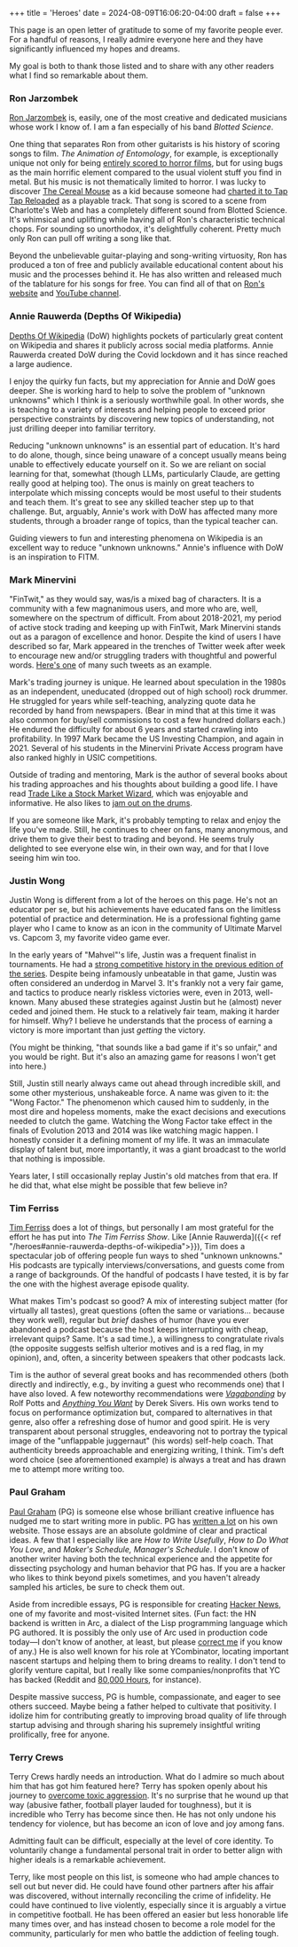 +++
title = 'Heroes'
date = 2024-08-09T16:06:20-04:00
draft = false
+++

This page is an open letter of gratitude to some of my favorite people ever. For a handful of reasons, I really admire everyone here and they have significantly influenced my hopes and dreams.

My goal is both to thank those listed and to share with any other readers what I find so remarkable about them.

### Ron Jarzombek

[Ron Jarzombek](http://www.ronjarzombek.com/) is, easily, one of the most creative and dedicated musicians whose work I know of. I am a fan especially of his band _Blotted Science_.

One thing that separates Ron from other guitarists is his history of scoring songs to film. _The Animation of Entomology_, for example, is exceptionally unique not only for being [entirely scored to horror films](https://www.reddit.com/r/progmetal/comments/18n8k99/ive_reconstructed_blotted_science_the_animation/), but for using bugs as the main horrific element compared to the usual violent stuff you find in metal. But his music is not thematically limited to horror. I was lucky to discover [The Cereal Mouse](https://www.youtube.com/watch?v=RztR4E12dGU) as a kid because someone had [charted it to Tap Tap Reloaded](https://www.youtube.com/watch?v=woP3CtkvBkI) as a playable track. That song is scored to a scene from Charlotte's Web and has a completely different sound from Blotted Science. It's whimsical and uplifting while having all of Ron's characteristic technical chops. For sounding so unorthodox, it's delightfully coherent. Pretty much only Ron can pull off writing a song like that.

Beyond the unbelievable guitar-playing and song-writing virtuosity, Ron has produced a ton of free and publicly available educational content about his music and the processes behind it. He has also written and released much of the tablature for his songs for free. You can find all of that on [Ron's website](http://www.ronjarzombek.com/) and [YouTube channel](https://www.youtube.com/user/ronjarz).

### Annie Rauwerda (Depths Of Wikipedia)

[Depths Of Wikipedia](https://en.wikipedia.org/wiki/Depths_of_Wikipedia) (DoW) highlights pockets of particularly great content on Wikipedia and shares it publicly across social media platforms. Annie Rauwerda created DoW during the Covid lockdown and it has since reached a large audience.

I enjoy the quirky fun facts, but my appreciation for Annie and DoW goes deeper. She is working hard to help to solve the problem of "unknown unknowns" which I think is a seriously worthwhile goal. In other words, she is teaching to a variety of interests and helping people to exceed prior perspective constraints by discovering new topics of understanding, not just drilling deeper into familiar territory.

Reducing "unknown unknowns" is an essential part of education. It's hard to do alone, though, since being unaware of a concept usually means being unable to effectively educate yourself on it. So we are reliant on social learning for that, somewhat (though LLMs, particularly Claude, are getting really good at helping too). The onus is mainly on great teachers to interpolate which missing concepts would be most useful to their students and teach them. It's great to see any skilled teacher step up to that challenge. But, arguably, Annie's work with DoW has affected many more students, through a broader range of topics, than the typical teacher can.

Guiding viewers to fun and interesting phenomena on Wikipedia is an excellent way to reduce "unknown unknowns." Annie's influence with DoW is an inspiration to FITM.

### Mark Minervini

"FinTwit," as they would say, was/is a mixed bag of characters. It is a community with a few magnanimous users, and more who are, well, somewhere on the spectrum of difficult. From about 2018-2021, my period of active stock trading and keeping up with FinTwit, Mark Minervini stands out as a paragon of excellence and honor. Despite the kind of users I have described so far, Mark appeared in the trenches of Twitter week after week to encourage new and/or struggling traders with thoughtful and powerful words. [Here's one](https://x.com/markminervini/status/1655534300064894977) of many such tweets as an example.

Mark's trading journey is unique. He learned about speculation in the 1980s as an independent, uneducated (dropped out of high school) rock drummer. He struggled for years while self-teaching, analyzing quote data he recorded by hand from newspapers. (Bear in mind that at this time it was also common for buy/sell commissions to cost a few hundred dollars each.) He endured the difficulty for about 6 years and started crawling into profitability. In 1997 Mark became the US Investing Champion, and again in 2021. Several of his students in the Minervini Private Access program have also ranked highly in USIC competitions.

Outside of trading and mentoring, Mark is the author of several books about his trading approaches and his thoughts about building a good life. I have read [Trade Like a Stock Market Wizard](https://www.amazon.com/Trade-Like-Stock-Market-Wizard/dp/0071807225/), which was enjoyable and informative. He also likes to [jam out on the drums](https://www.youtube.com/watch?v=Yj6VzfDPTfo).

If you are someone like Mark, it's probably tempting to relax and enjoy the life you've made. Still, he continues to cheer on fans, many anonymous, and drive them to give their best to trading and beyond. He seems truly delighted to see everyone else win, in their own way, and for that I love seeing him win too.

### Justin Wong

Justin Wong is different from a lot of the heroes on this page. He's not an educator per se, but his achievements have educated fans on the limitless potential of practice and determination. He is a professional fighting game player who I came to know as an icon in the community of Ultimate Marvel vs. Capcom 3, my favorite video game ever.

In the early years of "Mahvel"'s life, Justin was a frequent finalist in tournaments. He had a [strong competitive history in the previous edition of the series](https://www.evo.gg/news/a-brief-history-of-marvel-vs-capcom-at-evo). Despite being infamously unbeatable in that game, Justin was often considered an underdog in Marvel 3. It's frankly not a very fair game, and tactics to produce nearly riskless victories were, even in 2013, well-known. Many abused these strategies against Justin but he (almost) never ceded and joined them. He stuck to a relatively fair team, making it harder for himself. Why? I believe he understands that the process of earning a victory is more important than just _getting_ the victory.

(You might be thinking, "that sounds like a bad game if it's so unfair," and you would be right. But it's also an amazing game for reasons I won't get into here.)

Still, Justin still nearly always came out ahead through incredible skill, and some other mysterious, unshakeable force. A name was given to it: the "Wong Factor." The phenomenon which caused him to suddenly, in the most dire and hopeless moments, make the exact decisions and executions needed to clutch the game. Watching the Wong Factor take effect in the finals of Evolution 2013 and 2014 was like watching magic happen. I honestly consider it a defining moment of my life. It was an immaculate display of talent but, more importantly, it was a giant broadcast to the world that nothing is impossible.

Years later, I still occasionally replay Justin's old matches from that era. If he did that, what else might be possible that few believe in?

### Tim Ferriss

[Tim Ferriss](https://tim.blog/) does a lot of things, but personally I am most grateful for the effort he has put into _The Tim Ferriss Show_. Like [Annie Rauwerda]({{< ref "/heroes#annie-rauwerda-depths-of-wikipedia">}}), Tim does a spectacular job of offering people fun ways to shed "unknown unknowns." His podcasts are typically interviews/conversations, and guests come from a range of backgrounds. Of the handful of podcasts I have tested, it is by far the one with the highest average episode quality.

What makes Tim's podcast so good? A mix of interesting subject matter (for virtually all tastes), great questions (often the same or variations... because they work well), regular but _brief_ dashes of humor (have you ever abandoned a podcast because the host keeps interrupting with cheap, irrelevant quips? Same. It's a sad time.), a willingness to congratulate rivals (the opposite suggests selfish ulterior motives and is a red flag, in my opinion), and, often, a sincerity between speakers that other podcasts lack.

Tim is the author of several great books and has recommended others (both directly and indirectly, e.g., by inviting a guest who recommends one) that I have also loved. A few noteworthy recommendations were [_Vagabonding_](https://rolfpotts.com/books/vagabonding/) by Rolf Potts and [_Anything You Want_](https://sive.rs/a) by Derek Sivers. His own works tend to focus on performance optimization but, compared to alternatives in that genre, also offer a refreshing dose of humor and good spirit. He is very transparent about personal struggles, endeavoring not to portray the typical image of the "unflappable juggernaut" (his words) self-help coach. That authenticity breeds approachable and energizing writing, I think. Tim's deft word choice (see aforementioned example) is always a treat and has drawn me to attempt more writing too.

### Paul Graham

[Paul Graham](https://www.paulgraham.com/) (PG) is someone else whose brilliant creative influence has nudged me to start writing more in public. PG has [written a lot](https://www.paulgraham.com/articles.html) on his own website. Those essays are an absolute goldmine of clear and practical ideas. A few that I especially like are _How to Write Usefully_, _How to Do What You Love_, and _Maker's Schedule, Manager's Schedule_. I don't know of another writer having both the technical experience and the appetite for dissecting psychology and human behavior that PG has. If you are a hacker who likes to think beyond pixels sometimes, and you haven't already sampled his articles, be sure to check them out.

Aside from incredible essays, PG is responsible for creating [Hacker News](https://news.ycombinator.com/), one of my favorite and most-visited Internet sites. (Fun fact: the HN backend is written in Arc, a dialect of the Lisp programming language which PG authored. It is possibly the only use of Arc used in production code today&mdash;I don't know of another, at least, but please [correct me](../contact/) if you know of any.) He is also well known for his role at YCombinator, locating important nascent startups and helping them to bring dreams to reality. I don't tend to glorify venture capital, but I really like some companies/nonprofits that YC has backed (Reddit and [80,000 Hours](https://80000hours.org/about/), for instance).

Despite massive success, PG is humble, compassionate, and eager to see others succeed. Maybe being a father helped to cultivate that positivity. I idolize him for contributing greatly to improving broad quality of life through startup advising and through sharing his supremely insightful writing prolifically, free for anyone.

### Terry Crews

Terry Crews hardly needs an introduction. What do I admire so much about him that has got him featured here? Terry has spoken openly about his journey to [overcome toxic aggression](https://www.amazon.com/Tough-My-Journey-True-Power/dp/0593329805). It's no surprise that he wound up that way (abusive father, football player lauded for toughness), but it is incredible who Terry has become since then. He has not only undone his tendency for violence, but has become an icon of love and joy among fans.

Admitting fault can be difficult, especially at the level of core identity. To voluntarily change a fundamental personal trait in order to better align with higher ideals is a remarkable achievement.

Terry, like most people on this list, is someone who had ample chances to sell out but never did. He could have found other partners after his affair was discovered, without internally reconciling the crime of infidelity. He could have continued to live violently, especially since it is arguably a virtue in competitive football. He has been offered an easier but less honorable life many times over, and has instead chosen to become a role model for the community, particularly for men who battle the addiction of feeling tough.
